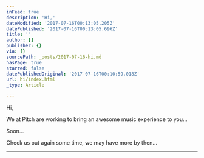 ```yaml
---
inFeed: true
description: 'Hi,'
dateModified: '2017-07-16T00:13:05.205Z'
datePublished: '2017-07-16T00:13:05.696Z'
title: ''
author: []
publisher: {}
via: {}
sourcePath: _posts/2017-07-16-hi.md
hasPage: true
starred: false
datePublishedOriginal: '2017-07-16T00:10:59.018Z'
url: hi/index.html
_type: Article

---
```

Hi,

We at Pitch are working to bring an awesome music experience to you...

Soon...

Check us out again some time, we may have more by then...

---